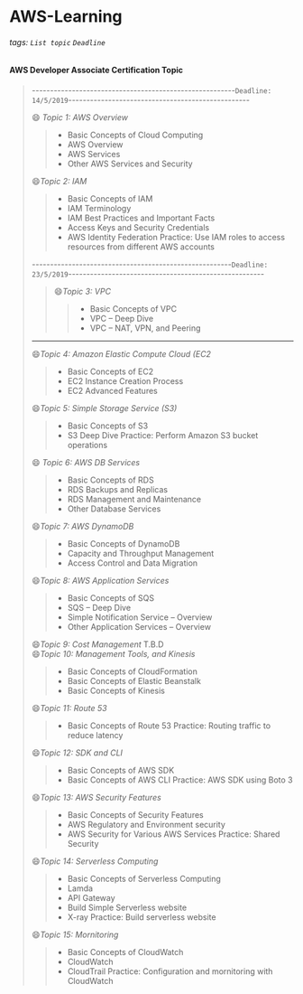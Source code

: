 # AWS-Learning

###### tags: `List topic` `Deadline`

#### AWS Developer Associate Certification Topic 

>--------------------------------------------------------`Deadline: 14/5/2019`--------------------------------------------------
>
>:smile: *Topic 1: AWS Overview*   
>
>>- Basic Concepts of Cloud Computing
>>- AWS Overview
>>- AWS Services
>>- Other AWS Services and Security
>
>:smile:*Topic 2: IAM*
>
>> - Basic Concepts of IAM
>> - IAM Terminology  
>> - IAM Best Practices and Important Facts
>> - Access Keys and Security Credentials
>> - AWS Identity Federation
>>   Practice: Use IAM roles to access resources from different AWS accounts
>
>-------------------------------------------------------`Deadline: 23/5/2019`------------------------------------------------------
>
>> :smile:*Topic 3: VPC*
>>
>> > - Basic Concepts of VPC
>> > - VPC – Deep Dive
>> > - VPC – NAT, VPN, and Peering
>
>----------------------------------------------------------------------------------------------------------------------------------------------
>
>:smile:*Topic 4: Amazon Elastic Compute Cloud (EC2*
>
>> - Basic Concepts of EC2
>> - EC2 Instance Creation Process
>> - EC2 Advanced Features
>
>:smile:*Topic 5: Simple Storage Service (S3)*
>
>> - Basic Concepts of S3
>> - S3 Deep Dive
>>   Practice: Perform Amazon S3 bucket operations
>
>:smile: *Topic 6: AWS DB Services*
>
>> - Basic Concepts of RDS
>> - RDS Backups and Replicas
>> - RDS Management and Maintenance
>> - Other Database Services
>
>:smile:*Topic 7: AWS DynamoDB*
>
>> - Basic Concepts of DynamoDB  
>> - Capacity and Throughput Management
>> - Access Control and Data Migration
>
>:smile:*Topic 8: AWS Application Services*   
>
>> - Basic Concepts of SQS  
>> - SQS – Deep Dive
>> - Simple Notification Service – Overview
>> - Other Application Services – Overview
>
>:smile:*Topic 9: Cost Management*   T.B.D   
>:smile:*Topic 10: Management Tools, and Kinesis*  
>
>> - Basic Concepts of CloudFormation
>> - Basic Concepts of Elastic Beanstalk
>> - Basic Concepts of Kinesis
>
>:smile:*Topic 11: Route 53*
>
>> - Basic Concepts of Route 53
>>   Practice: Routing traffic to reduce latency
>
>:smile:*Topic 12: SDK and CLI*  
>
>> - Basic Concepts of AWS SDK
>> - Basic Concepts of AWS CLI
>>   Practice: AWS SDK using Boto 3
>
>:smile:*Topic 13: AWS Security Features*
>
>> - Basic Concepts of Security Features
>> - AWS Regulatory and Environment security
>> - AWS Security for Various AWS Services
>>   Practice: Shared Security
>
>:smile:*Topic 14: Serverless Computing* 
>
>> - Basic Concepts of Serverless Computing
>> - Lamda
>> - API Gateway
>> - Build Simple Serverless website
>> - X-ray
>>   Practice: Build serverless website
>
>:smile:*Topic 15: Mornitoring*  
>
>> - Basic Concepts of CloudWatch
>> - CloudWatch
>> - CloudTrail
>>   Practice: Configuration and mornitoring with CloudWatch
